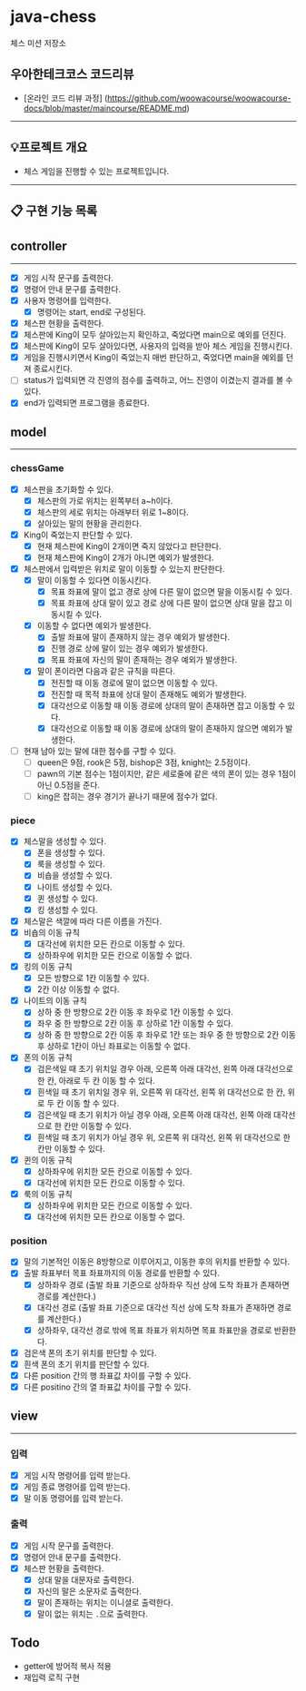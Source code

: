 # java-chess

체스 미션 저장소

## 우아한테크코스 코드리뷰

- [온라인 코드 리뷰 과정] (https://github.com/woowacourse/woowacourse-docs/blob/master/maincourse/README.md)

---

## 💡프로젝트 개요
- 체스 게임을 진행할 수 있는 프로젝트입니다.
---


## 📋 구현 기능 목록

## controller

---

- [x] 게임 시작 문구를 출력한다.
- [x] 명령어 안내 문구를 출력한다.
- [x] 사용자 명령어를 입력한다.
  - [x] 명령어는 start, end로 구성된다.
- [x] 체스판 현황을 출력한다.
- [x] 체스판에 King이 모두 살아있는지 확인하고, 죽었다면 main으로 예외를 던진다.
- [x] 체스판에 King이 모두 살아있다면, 사용자의 입력을 받아 체스 게임을 진행시킨다.
- [x] 게임을 진행시키면서 King이 죽었는지 매번 판단하고, 죽었다면 main을 예외를 던져 종료시킨다.
- [ ] status가 입력되면 각 진영의 점수를 출력하고, 어느 진영이 이겼는지 결과를 볼 수 있다.
- [x] end가 입력되면 프로그램을 종료한다.

## model

---
### chessGame
- [x] 체스판을 초기화할 수 있다.
  - [x] 체스판의 가로 위치는 왼쪽부터 a~h이다.
  - [x] 체스판의 세로 위치는 아래부터 위로 1~8이다.
  - [x] 살아있는 말의 현황을 관리한다.
- [x] King이 죽었는지 판단할 수 있다.
  - [x] 현재 체스판에 King이 2개이면 죽지 않았다고 판단한다.
  - [x] 현재 체스판에 King이 2개가 아니면 예외가 발생한다.
- [x] 체스판에서 입력받은 위치로 말이 이동할 수 있는지 판단한다.
  - [x] 말이 이동할 수 있다면 이동시킨다.
    - [x] 목표 좌표에 말이 없고 경로 상에 다른 말이 없으면 말을 이동시킬 수 있다.
    - [x] 목표 좌표에 상대 말이 있고 경로 상에 다른 말이 없으면 상대 말을 잡고 이동시킬 수 있다.
  - [x] 이동할 수 없다면 예외가 발생한다.
    - [x] 출발 좌표에 말이 존재하지 않는 경우 예외가 발생한다.
    - [x] 진행 경로 상에 말이 있는 경우 예외가 발생한다.
    - [x] 목표 좌표에 자신의 말이 존재하는 경우 예외가 발생한다.
  - [x] 말이 폰이라면 다음과 같은 규칙을 따른다.
    - [x] 전진할 때 이동 경로에 말이 없으면 이동할 수 있다.
    - [x] 전진할 때 목적 좌표에 상대 말이 존재해도 예외가 발생한다.
    - [x] 대각선으로 이동할 때 이동 경로에 상대의 말이 존재하면 잡고 이동할 수 있다.
    - [x] 대각선으로 이동할 때 이동 경로에 상대의 말이 존재하지 않으면 예외가 발생한다.
- [ ] 현재 남아 있는 말에 대한 점수를 구할 수 있다.
  - [ ] queen은 9점, rook은 5점, bishop은 3점, knight는 2.5점이다.
  - [ ] pawn의 기본 점수는 1점이지만, 같은 세로줄에 같은 색의 폰이 있는 경우 1점이 아닌 0.5점을 준다.
  - [ ] king은 잡히는 경우 경기가 끝나기 때문에 점수가 없다.

### piece
- [x] 체스말을 생성할 수 있다.
  - [x] 폰을 생성할 수 있다.
  - [x] 룩을 생성할 수 있다.
  - [x] 비숍을 생성할 수 있다.
  - [x] 나이트 생성할 수 있다.
  - [x] 퀸 생성할 수 있다.
  - [x] 킹 생성할 수 있다.
- [x] 체스말은 색깔에 따라 다른 이름을 가진다.
- [x] 비숍의 이동 규칙
  - [x] 대각선에 위치한 모든 칸으로 이동할 수 있다.
  - [x] 상하좌우에 위치한 모든 칸으로 이동할 수 없다.
- [x] 킹의 이동 규칙
  - [x] 모든 방향으로 1칸 이동할 수 있다.
  - [x] 2칸 이상 이동할 수 없다.
- [x] 나이트의 이동 규칙
  - [x] 상하 중 한 방향으로 2칸 이동 후 좌우로 1칸 이동할 수 있다.
  - [x] 좌우 중 한 방향으로 2칸 이동 후 상하로 1칸 이동할 수 있다.
  - [x] 상하 중 한 방향으로 2칸 이동 후 좌우로 1칸 또는 좌우 중 한 방향으로 2칸 이동 후 상하로 1칸이 아닌 좌표로는 이동할 수 없다.
- [x] 폰의 이동 규칙
  - [x] 검은색일 때 초기 위치일 경우 아래, 오른쪽 아래 대각선, 왼쪽 아래 대각선으로 한 칸, 아래로 두 칸 이동 할 수 있다.
  - [x] 흰색일 때 초기 위치일 경우 위, 오른쪽 위 대각선, 왼쪽 위 대각선으로 한 칸, 위로 두 칸 이동 할 수 있다.
  - [x] 검은색일 때 초기 위치가 아닐 경우 아래, 오른쪽 아래 대각선, 왼쪽 아래 대각선으로 한 칸만 이동할 수 있다.
  - [x] 흰색일 때 초기 위치가 아닐 경우 위, 오른쪽 위 대각선, 왼쪽 위 대각선으로 한 칸만 이동할 수 있다.
- [x] 퀸의 이동 규칙
  - [x] 상하좌우에 위치한 모든 칸으로 이동할 수 있다.
  - [x] 대각선에 위치한 모든 칸으로 이동할 수 있다.
- [x] 룩의 이동 규칙
  - [x] 상하좌우에 위치한 모든 칸으로 이동할 수 있다.
  - [x] 대각선에 위치한 모든 칸으로 이동할 수 없다.

### position
- [x] 말의 기본적인 이동은 8방향으로 이루어지고, 이동한 후의 위치를 반환할 수 있다.
- [x] 출발 좌표부터 목표 좌표까지의 이동 경로를 반환할 수 있다.
  - [x] 상하좌우 경로 (출발 좌표 기준으로 상하좌우 직선 상에 도착 좌표가 존재하면 경로를 계산한다.)
  - [x] 대각선 경로 (출발 좌표 기준으로 대각선 직선 상에 도착 좌표가 존재하면 경로를 계산한다.)
  - [x] 상하좌우, 대각선 경로 밖에 목표 좌표가 위치하면 목표 좌표만을 경로로 반환한다.
- [x] 검은색 폰의 초기 위치를 판단할 수 있다.
- [x] 흰색 폰의 초기 위치를 판단할 수 있다.
- [x] 다른 position 간의 행 좌표값 차이를 구할 수 있다.
- [x] 다른 positino 간의 열 좌표값 차이를 구할 수 있다.

## view

---

### 입력
- [x] 게임 시작 명령어를 입력 받는다.
- [x] 게임 종료 명령어를 입력 받는다.
- [x] 말 이동 명령어를 입력 받는다.

### 출력
- [x] 게임 시작 문구를 출력한다.
- [x] 명령어 안내 문구를 출력한다.
- [x] 체스판 현황을 출력한다.
  - [x] 상대 말을 대문자로 출력한다.
  - [x] 자신의 말은 소문자로 출력한다.
  - [x] 말이 존재하는 위치는 이니셜로 출력한다.
  - [x] 말이 없는 위치는 `.`으로 출력한다.

## Todo
- getter에 방어적 복사 적용
- 재입력 로직 구현